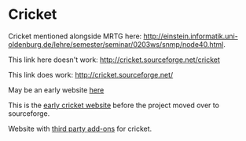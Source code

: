 # Cricket

Cricket mentioned alongside MRTG here: http://einstein.informatik.uni-oldenburg.de/lehre/semester/seminar/0203ws/snmp/node40.html.

This link here doesn't work: http://cricket.sourceforge.net/cricket

This link does work: http://cricket.sourceforge.net/

May be an early website [here](https://web.archive.org/web/19980915000000*/http://www.munitions.com/~jra)

This is the [early cricket website](https://web.archive.org/web/19991006023038/http://www.munitions.com/~jra/cricket/) before the project moved over to sourceforge.

Website with [third party add-ons](https://web.archive.org/web/20020314013759/http://www.gnac.com/techinfo/cricket_contrib/) for cricket.
